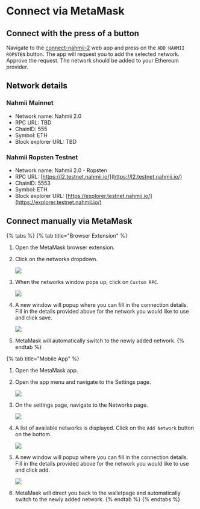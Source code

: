 # Connect via MetaMask

## Connect with the press of a button

Navigate to the [connect-nahmii-2](https://nahmii-community.github.io/connect-nahmii-2/) web app and press on the `ADD NAHMII ROPSTEN` button. The app will request you to add the selected network. Approve the request. The network should be added to your Ethereum provider.

## Network details

### Nahmii Mainnet

* Network name: Nahmii 2.0
* RPC URL: TBD
* ChainID: 555
* Symbol: ETH
* Block explorer URL: TBD

### Nahmii Ropsten Testnet

* Network name: Nahmii 2.0 - Ropsten
* RPC URL: [https://l2.testnet.nahmii.io/](https://l2.testnet.nahmii.io/)
* ChainID: 5553
* Symbol: ETH
* Block explorer URL: [https://explorer.testnet.nahmii.io/](https://explorer.testnet.nahmii.io/)

## Connect manually via MetaMask

{% tabs %}
{% tab title="Browser Extension" %}
1. Open the MetaMask browser extension. 
2. Click on the networks dropdown.

   ![](https://lh4.googleusercontent.com/9BxOJK5tit1ezxyZJIEcDizr-XkhGcdkr1BPoqaNrP1H6YNFSifTjeyQJRUpUVo5082t2GTdELy6rPsRitybFxTcD7PPIKpzCo4lF0Tu4kpQSmSra8XjCxXz68A6PX0Pp_Mjd9Ew)

3. When the networks window pops up, click on `Custom RPC`.

   ![](https://lh4.googleusercontent.com/HmhCPmyV4Dc90wK3e1316Y6T_LSyjeKMdKDTyioWRbGTHPlQ5f0-J6rpYXQDUDvhLHFhBn2ANmo5iHMRw_hHS_z8R3QhXYa-_q1PBWqzN72pY3rfZyK8t9nFqsyZ1px107LHXLcl)

4. A new window will popup where you can fill in the connection details. Fill in the details provided above for the network you would like to use and click save. 

   ![](https://lh5.googleusercontent.com/lorjGKw69AlpC2CE2gAqDOLlA0Fknq0xZRPKEwJ-yT5th9fIcrAfmAJ1_O9KOtkql4tn2d19nzAsme9gOksaEoGpEuvlh7SOxou4zxU3sKux7wkwu0qEl_8-D_GnciFR1qyJoGoI)

5. MetaMask will automatically switch to the newly added network.
{% endtab %}

{% tab title="Mobile App" %}
1. Open the MetaMask app.
2. Open the app menu and navigate to the Settings page. 

   ![](https://lh5.googleusercontent.com/NvWWIDVHghSgT2wpNky98EQqUy31UdDm-6X8By5JL8C1TVpIdU36lUl82wtc6Re7PItHAm0dQGDqJBQQRREJAQILTQQfm9VkJqsNnHH5BPVGgo76Jl-_a8GIAqWigIjSla6iCLPD)

3. On the settings page, navigate to the Networks page. 

   ![](https://lh6.googleusercontent.com/LCRjOf6ShMMmSQYv7VxQRBWUOUbzJRfQUdKkrEVXwO7Fs-8olzQiHmulYQNMYPeJEXZbhpNSckq9SdxrOUPnZGGKYRp_T6qaqVyLGMZKpZc2aowmS60rXLmoMa8cil2C9dM3lJdB)

4. A list of available networks is displayed. Click on the `Add Network` button on the bottom.

   ![](https://lh4.googleusercontent.com/z8cf7m6sJH66UatleMme4Iq9-OX2HmTes65uDODUYlXqU9pqGNKrPMKIYpkCYaIColz-JNql_GEErfziZkEm9BNgwuR2Ge0SA4EYSdT-IFU4w4rL0WSNZUcmT_aBZ12bKNS970RH)

5. A new window will popup where you can fill in the connection details. Fill in the details provided above for the network you would like to use and click add. 

   ![](https://lh3.googleusercontent.com/tm2Y3l5pawarFCLslWtj5kGHgpr6JgrejhiQ65Qg1iMfTmeGU9UQ3IRkIVX_UCdUYcvTqW_D7YSf0ZZ1w0XSjyrxMp9aQmkhOa-bWRoGNGA6oEqpOdLpW3KYbNjMPv0yloS5Zy2M)

6.  MetaMask will direct you back to the walletpage and automatically switch to the newly added network.
{% endtab %}
{% endtabs %}



